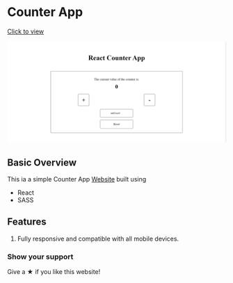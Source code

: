 # Counter App

[Click to view](https://sucodes-counter-app.netlify.app/) 

![App banner](./src/styles/assets/banner.png)

## Basic Overview

This ia a simple Counter App [Website](https://sucodes-counter-app.netlify.app/) built using
- React
- SASS

## Features 

1. Fully responsive and compatible with all mobile devices.

### Show your support

Give a &#x2605; if you like this website!